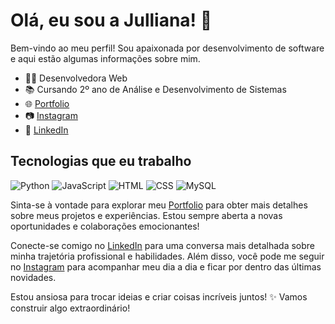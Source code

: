# Olá, eu sou a Julliana! 👋

Bem-vindo ao meu perfil! Sou apaixonada por desenvolvimento de software e aqui estão algumas informações sobre mim.

- 👩‍💻 Desenvolvedora Web
- 📚 Cursando 2º ano de Análise e Desenvolvimento de Sistemas  
- 🌐 [Portfolio](https://juhdev2022.github.io/Portfolio/target="_blank")
- 📷 [Instagram](https://instagram.com/juleaodev/target="_blank")
- 💼 [LinkedIn](https://www.linkedin.com/in/julliana-le%C3%A3o-8038a718b/target="_blank")

## Tecnologias que eu trabalho

![Python](https://img.shields.io/badge/Python-3776AB?style=for-the-badge&logo=python&logoColor=white)
![JavaScript](https://img.shields.io/badge/JavaScript-F7DF1E?style=for-the-badge&logo=javascript&logoColor=black)
![HTML](https://img.shields.io/badge/HTML-E34F26?style=for-the-badge&logo=html5&logoColor=white)
![CSS](https://img.shields.io/badge/CSS-1572B6?style=for-the-badge&logo=css3&logoColor=white)
![MySQL](https://img.shields.io/badge/MySQL-4479A1?style=for-the-badge&logo=mysql&logoColor=white)

<!--
## Projetos em Destaque

- 🌐 [Projeto XYZ](link_do_projeto_xyz) - Desenvolvi este projeto para demonstrar minhas habilidades em [tecnologia/especialização]. Além das hard skills, destaco minha capacidade de comunicação, trabalho em equipe e empatia ao enfrentar [desafios/especificidades].

- 🚀 [Projeto ABC](link_do_projeto_abc) - Este projeto destaca meu expertise em [tecnologia/especialização]. Além das hard skills, demonstro liderança, resolução de problemas e disciplina ao abordar [desafios/especificidades].

- ⚙️ [Outro Projeto](link_do_outro_projeto) - Neste projeto, explorei [tecnologia/especialização] para criar [produto/solução]. Além das hard skills, destaco minha dedicação aos estudos e habilidade de resolução de problemas diante de [desafios/especificidades].

## Projetos Acadêmicos

- 🎓 [Projeto de Conclusão de Curso](link_projeto_academico1) - Durante meu curso, desenvolvi um projeto focado em [área/especialização]. Além das hard skills, destaco minha habilidade de liderança e empatia ao abordar [tema/desafio].

- 📘 [Projeto de Pesquisa](link_projeto_academico2) - Minha pesquisa acadêmica se concentrou em [área/tema]. Além das hard skills, demonstro minha dedicação aos estudos e habilidade de resolução de problemas ao contribuir para o entendimento de [assunto/especialidade].
-->
  

Sinta-se à vontade para explorar meu [Portfolio](https://juhdev2022.github.io/Portfolio/) para obter mais detalhes sobre meus projetos e experiências. Estou sempre aberta a novas oportunidades e colaborações emocionantes!

Conecte-se comigo no [LinkedIn](https://www.linkedin.com/in/julliana-le%C3%A3o-8038a718b/) para uma conversa mais detalhada sobre minha trajetória profissional e habilidades. Além disso, você pode me seguir no [Instagram](https://instagram.com/juleaodev) para acompanhar meu dia a dia e ficar por dentro das últimas novidades.

Estou ansiosa para trocar ideias e criar coisas incríveis juntos! ✨ Vamos construir algo extraordinário!
































<!--

## Olá! Eu sou a Julliana Leão 😊


- 🔭 Hoje estou cursando ADS
- 🌱 Além disso me dedico aos estudos e projetos front-end
- 😄 Pronouns: ela/dela
##
👇
  

<div style="display: flex; justify-content: space-around; align-items: center;">

  <a href="https://juhdev2022.github.io/Portfolio/" target="_blank">
    <img src="https://img.shields.io/badge/Portfolio-FF5722?style=for-the-badge&logo=todoist&logoColor=white" alt="Portfolio">
  </a>
  
  <a href="https://instagram.com/juleaodev" target="_blank">
    <img src="https://img.shields.io/badge/-Instagram-%23E4405F?style=for-the-badge&logo=instagram&logoColor=white" alt="Instagram">
  </a>
  
  <a href="https://www.linkedin.com/in/julliana-le%C3%A3o-8038a718b/" target="_blank">
    <img src="https://img.shields.io/badge/-LinkedIn-%230077B5?style=for-the-badge&logo=linkedin&logoColor=white" alt="LinkedIn">
  </a>

</div>

    
   ##
<div style="display: inline_block" align="center"><br>
  <img align="center" alt="Rafa-Js" height="30" width="40" src="https://raw.githubusercontent.com/devicons/devicon/master/icons/javascript/javascript-plain.svg">
  <img align="center" alt="Rafa-HTML" height="30" width="40" src="https://raw.githubusercontent.com/devicons/devicon/master/icons/html5/html5-original.svg">
  <img align="center" alt="Rafa-CSS" height="30" width="40" src="https://raw.githubusercontent.com/devicons/devicon/master/icons/css3/css3-original.svg">
  <img align="center" alt="Rafa-react" height="30" width="40" src="https://raw.githubusercontent.com/devicons/devicon/master/icons/react/react-original.svg">   
  <img src ="https://img.shields.io/badge/python-3670A0?style=for-the-badge&logo=python&logoColor=ffdd54">
</div>
    <div align="center">
  <a href="https://github.com/juhdev2022">
  <img height="150em" src="https://github-readme-stats.vercel.app/api?username=juhdev2022&show_icons=true&theme=radical&include_all_commits=true&count_private=true"/>
  
</div>
-->
  
    
      
  
  
 
 
 
